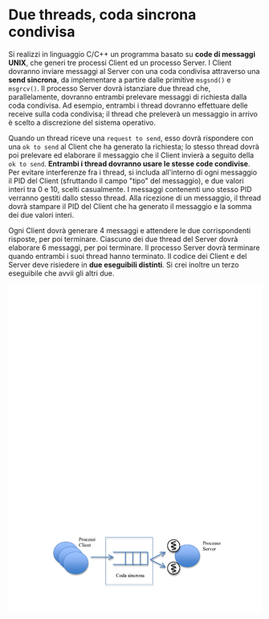 Due threads, coda sincrona condivisa
====================================

Si realizzi in linguaggio C/C++ un programma basato su **code di
messaggi UNIX**, che generi tre processi Client ed un processo Server. I
Client dovranno inviare messaggi al Server con una coda condivisa
attraverso una **send sincrona**, da implementare a partire dalle
primitive `msgsnd()` e `msgrcv()`. Il processo Server dovrà istanziare
due thread che, parallelamente, dovranno entrambi prelevare messaggi di
richiesta dalla coda condivisa. Ad esempio, entrambi i thread dovranno
effettuare delle receive sulla coda condivisa; il thread che preleverà
un messaggio in arrivo è scelto a discrezione del sistema operativo.

Quando un thread riceve una `request to send`, esso dovrà rispondere con
una `ok to send` al Client che ha generato la richiesta; lo stesso
thread dovrà poi prelevare ed elaborare il messaggio che il Client
invierà a seguito della `ok to send`. **Entrambi i thread dovranno usare
le stesse code condivise**. Per evitare interferenze fra i thread, si
includa all'interno di ogni messaggio il PID del Client (sfruttando il
campo "tipo" del messaggio), e due valori interi tra 0 e 10, scelti
casualmente. I messaggi contenenti uno stesso PID verranno gestiti dallo
stesso thread. Alla ricezione di un messaggio, il thread dovrà stampare
il PID del Client che ha generato il messaggio e la somma dei due valori
interi.

Ogni Client dovrà generare 4 messaggi e attendere le due corrispondenti
risposte, per poi terminare. Ciascuno dei due thread del Server dovrà
elaborare 6 messaggi, per poi terminare. Il processo Server dovrà
terminare quando entrambi i suoi thread hanno terminato. Il codice dei
Client e del Server deve risiedere in **due eseguibili distinti**. Si
crei inoltre un terzo eseguibile che avvii gli altri due.

![image](/images/ambiente_locale/server_multithread/due_threads_coda_sincrona_condivisa.png)
